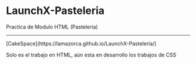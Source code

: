 # LaunchX-Pasteleria
Practica de Modulo HTML (Pasteleria)
<hr>
[CakeSpace](https://lamazorca.github.io/LaunchX-Pasteleria/) <br>
                                                                 
Solo es el trabajo en HTML, aún esta en desarrollo los trabajos de CSS
